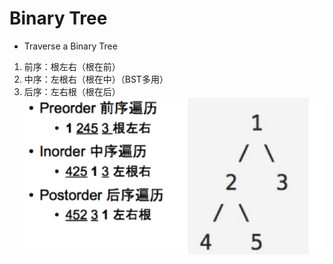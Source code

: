 # Binary Tree

- Traverse a Binary Tree
1. 前序：根左右（根在前）
2. 中序：左根右（根在中）（BST多用）
3. 后序：左右根（根在后）
![](../img/2019-07-12-16-27-09.png)